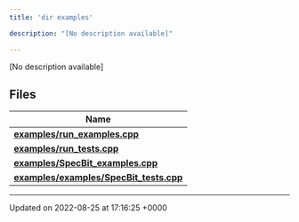 ```yaml
---
title: 'dir examples'

description: "[No description available]"

---
```







[No description available]

## Files

| Name           |
| -------------- |
| **[examples/run_examples.cpp](/documentation/code/files/run__examples_8cpp/#file-run-examplescpp)**  |
| **[examples/run_tests.cpp](/documentation/code/files/run__tests_8cpp/#file-run-testscpp)**  |
| **[examples/SpecBit_examples.cpp](/documentation/code/files/specbit__examples_8cpp/#file-specbit-examplescpp)**  |
| **[examples/examples/SpecBit_tests.cpp](/documentation/code/files/examples_2specbit__tests_8cpp/#file-examplesspecbit-testscpp)**  |






-------------------------------

Updated on 2022-08-25 at 17:16:25 +0000
